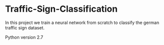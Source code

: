 # Traffic-Sign-Classification
In this project we train a neural network from scratch to classify the german traffic sign dataset.  


Python version 2.7
